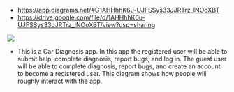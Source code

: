 * https://app.diagrams.net/#G1AHHhhK6u-UJFSSys33JJRTrz_lNOoXBT
* https://drive.google.com/file/d/1AHHhhK6u-UJFSSys33JJRTrz_lNOoXBT/view?usp=sharing
<img src="file:///C:/Users/mikem/OneDrive/Desktop/350CaseDiagrams.pdf">

* This is a Car Diagnosis app. In this app the registered user will be able to submit help, complete diagnosis, report bugs, and log in. The guest user will be able to complete diagnosis, report bugs, and create an account to become a registered user. This diagram shows how people will roughly interact with the app.
